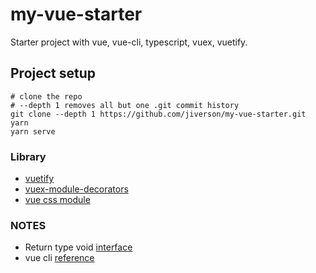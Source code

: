 # my-vue-starter

Starter project with vue, vue-cli, typescript, vuex, vuetify.

## Project setup
```
# clone the repo
# --depth 1 removes all but one .git commit history
git clone --depth 1 https://github.com/jiverson/my-vue-starter.git
yarn
yarn serve
```

### Library
- [vuetify](https://vuetifyjs.com/en/getting-started/quick-start)
- [vuex-module-decorators](https://github.com/championswimmer/vuex-module-decorators)
- [vue css module](https://vue-loader.vuejs.org/guide/css-modules.html)

### NOTES
* Return type void [interface](https://stackoverflow.com/questions/12761607/typescript-void-return-type-converted-to-any-type)
* vue cli [reference](https://cli.vuejs.org/config/)
